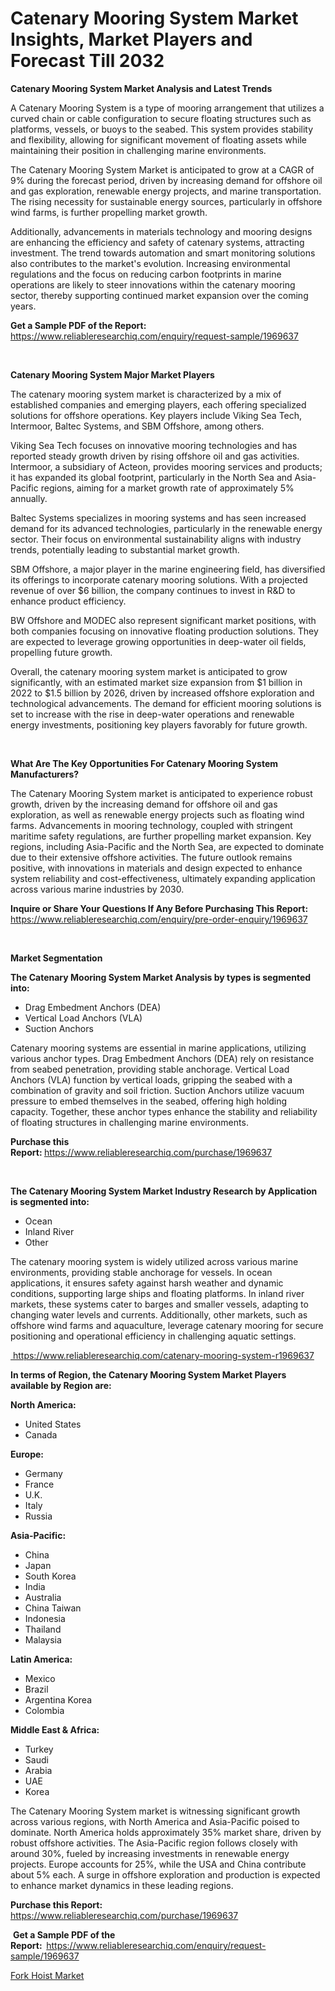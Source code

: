 <p><h1>Catenary Mooring System Market Insights, Market Players and Forecast Till 2032</h1></p><p><strong>Catenary Mooring System Market Analysis and Latest Trends</strong></p>
<p><p>A Catenary Mooring System is a type of mooring arrangement that utilizes a curved chain or cable configuration to secure floating structures such as platforms, vessels, or buoys to the seabed. This system provides stability and flexibility, allowing for significant movement of floating assets while maintaining their position in challenging marine environments. </p><p>The Catenary Mooring System Market is anticipated to grow at a CAGR of 9% during the forecast period, driven by increasing demand for offshore oil and gas exploration, renewable energy projects, and marine transportation. The rising necessity for sustainable energy sources, particularly in offshore wind farms, is further propelling market growth. </p><p>Additionally, advancements in materials technology and mooring designs are enhancing the efficiency and safety of catenary systems, attracting investment. The trend towards automation and smart monitoring solutions also contributes to the market's evolution. Increasing environmental regulations and the focus on reducing carbon footprints in marine operations are likely to steer innovations within the catenary mooring sector, thereby supporting continued market expansion over the coming years.</p></p>
<p><strong>Get a Sample PDF of the Report:&nbsp;</strong> <a href="https://www.reliableresearchiq.com/enquiry/request-sample/1969637?utm_campaign=2927&utm_medium=2&utm_source=Github&utm_content=ia&utm_term=10042025&utm_id=catenary-mooring-system">https://www.reliableresearchiq.com/enquiry/request-sample/1969637</a></p>
<p>&nbsp;</p>
<p><strong>Catenary Mooring System Major Market Players</strong></p>
<p><p>The catenary mooring system market is characterized by a mix of established companies and emerging players, each offering specialized solutions for offshore operations. Key players include Viking Sea Tech, Intermoor, Baltec Systems, and SBM Offshore, among others.</p><p>Viking Sea Tech focuses on innovative mooring technologies and has reported steady growth driven by rising offshore oil and gas activities. Intermoor, a subsidiary of Acteon, provides mooring services and products; it has expanded its global footprint, particularly in the North Sea and Asia-Pacific regions, aiming for a market growth rate of approximately 5% annually.</p><p>Baltec Systems specializes in mooring systems and has seen increased demand for its advanced technologies, particularly in the renewable energy sector. Their focus on environmental sustainability aligns with industry trends, potentially leading to substantial market growth.</p><p>SBM Offshore, a major player in the marine engineering field, has diversified its offerings to incorporate catenary mooring solutions. With a projected revenue of over $6 billion, the company continues to invest in R&D to enhance product efficiency. </p><p>BW Offshore and MODEC also represent significant market positions, with both companies focusing on innovative floating production solutions. They are expected to leverage growing opportunities in deep-water oil fields, propelling future growth.</p><p>Overall, the catenary mooring system market is anticipated to grow significantly, with an estimated market size expansion from $1 billion in 2022 to $1.5 billion by 2026, driven by increased offshore exploration and technological advancements. The demand for efficient mooring solutions is set to increase with the rise in deep-water operations and renewable energy investments, positioning key players favorably for future growth.</p></p>
<p>&nbsp;</p>
<p><strong>What Are The Key Opportunities For Catenary Mooring System Manufacturers?</strong></p>
<p><p>The Catenary Mooring System market is anticipated to experience robust growth, driven by the increasing demand for offshore oil and gas exploration, as well as renewable energy projects such as floating wind farms. Advancements in mooring technology, coupled with stringent maritime safety regulations, are further propelling market expansion. Key regions, including Asia-Pacific and the North Sea, are expected to dominate due to their extensive offshore activities. The future outlook remains positive, with innovations in materials and design expected to enhance system reliability and cost-effectiveness, ultimately expanding application across various marine industries by 2030.</p></p>
<p><strong>Inquire or Share Your Questions If Any Before Purchasing This Report:</strong> <a href="https://www.reliableresearchiq.com/enquiry/pre-order-enquiry/1969637?utm_campaign=2927&utm_medium=2&utm_source=Github&utm_content=ia&utm_term=10042025&utm_id=catenary-mooring-system">https://www.reliableresearchiq.com/enquiry/pre-order-enquiry/1969637</a></p>
<p>&nbsp;</p>
<p><strong>Market Segmentation</strong></p>
<p><strong>The Catenary Mooring System Market Analysis by types is segmented into:</strong></p>
<p><ul><li>Drag Embedment Anchors (DEA)</li><li>Vertical Load Anchors (VLA)</li><li>Suction Anchors</li></ul></p>
<p><p>Catenary mooring systems are essential in marine applications, utilizing various anchor types. Drag Embedment Anchors (DEA) rely on resistance from seabed penetration, providing stable anchorage. Vertical Load Anchors (VLA) function by vertical loads, gripping the seabed with a combination of gravity and soil friction. Suction Anchors utilize vacuum pressure to embed themselves in the seabed, offering high holding capacity. Together, these anchor types enhance the stability and reliability of floating structures in challenging marine environments.</p></p>
<p><strong>Purchase this Report:&nbsp;</strong><a href="https://www.reliableresearchiq.com/purchase/1969637?utm_campaign=2927&utm_medium=2&utm_source=Github&utm_content=ia&utm_term=10042025&utm_id=catenary-mooring-system">https://www.reliableresearchiq.com/purchase/1969637</a></p>
<p>&nbsp;</p>
<p><strong>The Catenary Mooring System Market Industry Research by Application is segmented into:</strong></p>
<p><ul><li>Ocean</li><li>Inland River</li><li>Other</li></ul></p>
<p><p>The catenary mooring system is widely utilized across various marine environments, providing stable anchorage for vessels. In ocean applications, it ensures safety against harsh weather and dynamic conditions, supporting large ships and floating platforms. In inland river markets, these systems cater to barges and smaller vessels, adapting to changing water levels and currents. Additionally, other markets, such as offshore wind farms and aquaculture, leverage catenary mooring for secure positioning and operational efficiency in challenging aquatic settings.</p></p>
<p><a href="https://www.reliableresearchiq.com/catenary-mooring-system-r1969637?utm_campaign=2927&utm_medium=2&utm_source=Github&utm_content=ia&utm_term=10042025&utm_id=catenary-mooring-system">&nbsp;https://www.reliableresearchiq.com/catenary-mooring-system-r1969637</a></p>
<p><strong>In terms of Region, the Catenary Mooring System Market Players available by Region are:</strong></p>
<p>
    <p> <strong> North America: </strong>
        <ul>
            <li>United States</li>
            <li>Canada</li>
        </ul>
        </p> 
    <p> <strong> Europe: </strong>
        <ul>
            <li>Germany</li>
            <li>France</li>
            <li>U.K.</li>
            <li>Italy</li>
            <li>Russia</li>
        </ul>
        </p> 
    <p> <strong> Asia-Pacific: </strong>
        <ul>
            <li>China</li>
            <li>Japan</li>
            <li>South Korea</li>
            <li>India</li>
            <li>Australia</li>
            <li>China Taiwan</li>
            <li>Indonesia</li>
            <li>Thailand</li>
            <li>Malaysia</li>
        </ul>
        </p> 
    <p> <strong> Latin America: </strong>
        <ul>
            <li>Mexico</li>
            <li>Brazil</li>
            <li>Argentina Korea</li>
            <li>Colombia</li>
        </ul>
        </p> 
    <p> <strong> Middle East & Africa: </strong>
        <ul>
            <li>Turkey</li>
            <li>Saudi</li>
            <li>Arabia</li>
            <li>UAE</li>
            <li>Korea</li>
        </ul>
    </p>
    </p>
<p><p>The Catenary Mooring System market is witnessing significant growth across various regions, with North America and Asia-Pacific poised to dominate. North America holds approximately 35% market share, driven by robust offshore activities. The Asia-Pacific region follows closely with around 30%, fueled by increasing investments in renewable energy projects. Europe accounts for 25%, while the USA and China contribute about 5% each. A surge in offshore exploration and production is expected to enhance market dynamics in these leading regions.</p></p>
<p><strong>Purchase this Report: </strong><a href="https://www.reliableresearchiq.com/purchase/1969637?utm_campaign=2927&utm_medium=2&utm_source=Github&utm_content=ia&utm_term=10042025&utm_id=catenary-mooring-system">https://www.reliableresearchiq.com/purchase/1969637</a></p>
<p>&nbsp;<strong>Get a Sample PDF of the Report:&nbsp;&nbsp;</strong><a href="https://www.reliableresearchiq.com/enquiry/request-sample/1969637?utm_campaign=2927&utm_medium=2&utm_source=Github&utm_content=ia&utm_term=10042025&utm_id=catenary-mooring-system">https://www.reliableresearchiq.com/enquiry/request-sample/1969637</a></p>
<p><strong></strong></p>
<p><p><a href="https://github.com/janotjuljo/Market-Research-Report-List-1/blob/main/fork-hoist-market.md?utm_campaign=2927&utm_medium=2&utm_source=Github&utm_content=ia&utm_term=10042025&utm_id=catenary-mooring-system">Fork Hoist Market</a></p></p>